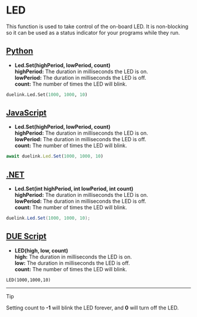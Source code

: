 # LED

This function is used to take control of the on-board LED. It is non-blocking so it can be used as a status indicator for your programs while they run. 


## [Python](#tab/py)
- **Led.Set(highPeriod, lowPeriod, count)**<br>
**highPeriod:** The duration in milliseconds the LED is on.<br>
**lowPeriod:** The duration in milliseconds the LED is off.<br>
**count:** The number of times the LED will blink. <br>

```py
duelink.Led.Set(1000, 1000, 10)
```

## [JavaScript](#tab/js)
- **Led.Set(highPeriod, lowPeriod, count)**<br>
**highPeriod:** The duration in milliseconds the LED is on.<br>
**lowPeriod:** The duration in milliseconds the LED is off.<br>
**count:** The number of times the LED will blink. <br>

```js
await duelink.Led.Set(1000, 1000, 10)
```

## [.NET](#tab/net)
- **Led.Set(int highPeriod, int lowPeriod, int count)**<br>
**highPeriod:** The duration in milliseconds the LED is on.<br>
**lowPeriod:** The duration in milliseconds the LED is off.<br>
**count:** The number of times the LED will blink. <br>

```cs
duelink.Led.Set(1000, 1000, 10);
```

## [DUE Script](#tab/due)
- **LED(high, low, count)**<br>
  **high:** The duration in milliseconds the LED is on.<br>
**low:** The duration in milliseconds the LED is off.<br>
**count:** The number of times the LED will blink. <br>

```basic
LED(1000,1000,10)
```
___

> [!TIP] 
> Setting count to **-1** will blink the LED forever, and **0** will turn off the LED.

